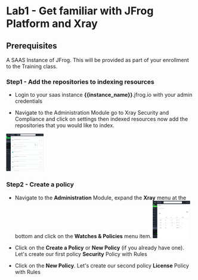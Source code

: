 # Lab1 - Get familiar with JFrog Platform and Xray

## Prerequisites
A SAAS Instance of JFrog. This will be provided as part of your enrollment to the Training class.

### Step1 - Add the repositories to indexing resources

- Login to your saas instance **{{instance_name}}**.jfrog.io with  your admin credentials

- Navigate to the Administration Module go to Xray Security and Compliance and click on settings then indexed resources now add the repositories that you would like to index.
 
 <img src="/SU-201-Intro-to-JFrog-Xray/Lab1/images/8.gif" alt="Watches & Policies tab" style="height: 100px; width:100px;"/>

### Step2 - Create a policy 

- Navigate to the **Administration** Module, expand the **Xray** menu at the bottom and click on the **Watches & Policies** menu item.
  <img src="/SU-201-Intro-to-JFrog-Xray/Lab1/images/1.png" alt="Watches & Policies tab" style="height: 100px; width:100px;"/>
  
- Click on the **Create a Policy** or **New Policy** (if you already have one). Let's create our first policy **Security** Policy with Rules


- Click on the **New Policy**. Let's create our second policy **License** Policy with Rules




